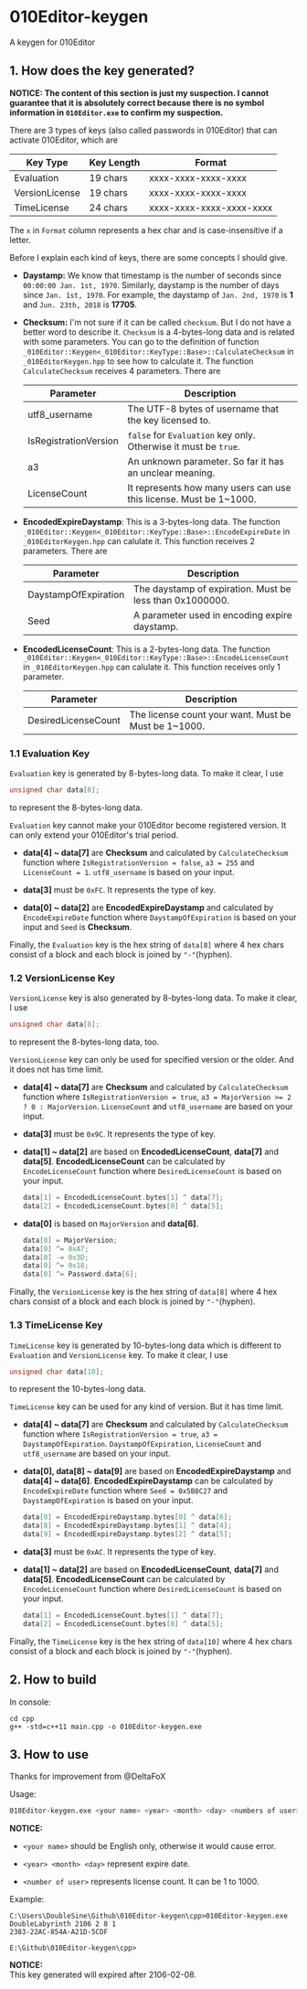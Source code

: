 # 010Editor-keygen
A keygen for 010Editor

## 1. How does the key generated?

  __NOTICE: The content of this section is just my suspection. I cannot guarantee that it is absolutely correct because there is no symbol information in `010Editor.exe` to confirm my suspection.__

  There are 3 types of keys (also called passwords in 010Editor) that can activate 010Editor, which are 

  |Key Type      |Key Length|Format                  |
  |--------------|----------|------------------------|
  |Evaluation    |19 chars  |xxxx-xxxx-xxxx-xxxx     |
  |VersionLicense|19 chars  |xxxx-xxxx-xxxx-xxxx     |
  |TimeLicense   |24 chars  |xxxx-xxxx-xxxx-xxxx-xxxx|

  The `x` in `Format` column represents a hex char and is case-insensitive if a letter.

  Before I explain each kind of keys, there are some concepts I should give.

  * __Daystamp:__ We know that timestamp is the number of seconds since `00:00:00 Jan. 1st, 1970`. Similarly, daystamp is the number of days since `Jan. 1st, 1970`. For example, the daystamp of `Jan. 2nd, 1970` is __1__ and `Jun. 23th, 2018` is __17705__.

  * __Checksum:__ I'm not sure if it can be called `checksum`. But I do not have a better word to describe it. `Checksum` is a 4-bytes-long data and is related with some parameters. You can go to the definition of function `_010Editor::Keygen<_010Editor::KeyType::Base>::CalculateChecksum` in `_010EditorKeygen.hpp` to see how to calculate it. The function `CalculateChecksum` receives 4 parameters. There are

    |Parameter            |Description                                                        |
    |---------------------|-------------------------------------------------------------------|
    |utf8_username        |The UTF-8 bytes of username that the key licensed to.              |
    |IsRegistrationVersion|`false` for `Evaluation` key only. Otherwise it must be `true`.    |
    |a3                   |An unknown parameter. So far it has an unclear meaning.            |
    |LicenseCount         |It represents how many users can use this license. Must be 1~1000. |

  * __EncodedExpireDaystamp__: This is a 3-bytes-long data. The function `_010Editor::Keygen<_010Editor::KeyType::Base>::EncodeExpireDate` in `_010EditorKeygen.hpp` can calulate it. This function receives 2 parameters. There are

    |Parameter           |Description                                              |
    |--------------------|---------------------------------------------------------|
    |DaystampOfExpiration|The daystamp of expiration. Must be less than 0x1000000. |
    |Seed                |A parameter used in encoding expire daystamp.            |

  * __EncodedLicenseCount__: This is a 2-bytes-long data. The function `_010Editor::Keygen<_010Editor::KeyType::Base>::EncodeLicenseCount` in `_010EditorKeygen.hpp` can calulate it. This function receives only 1 parameter.

    |Parameter          |Description                                          |
    |-------------------|-----------------------------------------------------|
    |DesiredLicenseCount|The license count your want. Must be Must be 1~1000. |

### 1.1 Evaluation Key

  `Evaluation` key is generated by 8-bytes-long data. To make it clear, I use

  ```cpp
  unsigned char data[8];
  ```

  to represent the 8-bytes-long data.

  `Evaluation` key cannot make your 010Editor become registered version. It can only extend your 010Editor's trial period.

   * __data[4] ~ data[7]__ are __Checksum__ and calculated by `CalculateChecksum` function where `IsRegistrationVersion = false`, `a3 = 255` and `LicenseCount = 1`. `utf8_username` is based on your input.

   * __data[3]__ must be `0xFC`. It represents the type of key.

   * __data[0] ~ data[2]__ are __EncodedExpireDaystamp__ and calculated by `EncodeExpireDate` function where `DaystampOfExpiration` is based on your input and `Seed` is __Checksum__.  

  Finally, the `Evaluation` key is the hex string of `data[8]` where 4 hex chars consist of a block and each block is joined by `"-"`(hyphen). 

### 1.2 VersionLicense Key

  `VersionLicense` key is also generated by 8-bytes-long data. To make it clear, I use

  ```cpp
  unsigned char data[8];
  ```

  to represent the 8-bytes-long data, too.

  `VersionLicense` key can only be used for specified version or the older. And it does not has time limit.

   * __data[4] ~ data[7]__ are __Checksum__ and calculated by `CalculateChecksum` function where `IsRegistrationVersion = true`, `a3 = MajorVersion >= 2 ? 0 : MajorVersion`. `LicenseCount` and `utf8_username` are based on your input.

   * __data[3]__ must be `0x9C`. It represents the type of key.

   * __data[1] ~ data[2]__ are based on __EncodedLicenseCount__, __data[7]__ and __data[5]__. __EncodedLicenseCount__ can be calculated by `EncodeLicenseCount` function where `DesiredLicenseCount` is based on your input. 
   
     ```cpp
     data[1] = EncodedLicenseCount.bytes[1] ^ data[7];
     data[2] = EncodedLicenseCount.bytes[0] ^ data[5];
     ```

   * __data[0]__ is based on `MajorVersion` and __data[6]__.

     ```cpp
     data[0] = MajorVersion;
     data[0] ^= 0xA7;
     data[0] -= 0x3D;
     data[0] ^= 0x18;
     data[0] ^= Password.data[6];
     ```

  Finally, the `VersionLicense` key is the hex string of `data[8]` where 4 hex chars consist of a block and each block is joined by `"-"`(hyphen). 

### 1.3 TimeLicense Key

  `TimeLicense` key is generated by 10-bytes-long data which is different to `Evaluation` and `VersionLicense` key. To make it clear, I use

  ```cpp
  unsigned char data[10];
  ```

  to represent the 10-bytes-long data.

  `TimeLicense` key can be used for any kind of version. But it has time limit.

  * __data[4] ~ data[7]__ are __Checksum__ and calculated by `CalculateChecksum` function where `IsRegistrationVersion = true`, `a3 = DaystampOfExpiration`. `DaystampOfExpiration`, `LicenseCount` and `utf8_username` are based on your input.

  * __data[0], data[8] ~ data[9]__ are based on __EncodedExpireDaystamp__ and __data[4] ~ data[6]__. __EncodedExpireDaystamp__ can be calculated by `EncodeExpireDate` function where `Seed = 0x5B8C27` and `DaystampOfExpiration` is based on your input.

    ```cpp
    data[0] = EncodedExpireDaystamp.bytes[0] ^ data[6];
    data[8] = EncodedExpireDaystamp.bytes[1] ^ data[4];
    data[9] = EncodedExpireDaystamp.bytes[2] ^ data[5];
    ```

  * __data[3]__ must be `0xAC`. It represents the type of key.

  * __data[1] ~ data[2]__ are based on __EncodedLicenseCount__, __data[7]__ and __data[5]__. __EncodedLicenseCount__ can be calculated by `EncodeLicenseCount` function where `DesiredLicenseCount` is based on your input. 

    ```cpp
    data[1] = EncodedLicenseCount.bytes[1] ^ data[7];
    data[2] = EncodedLicenseCount.bytes[0] ^ data[5];
    ```

  Finally, the `TimeLicense` key is the hex string of `data[10]` where 4 hex chars consist of a block and each block is joined by `"-"`(hyphen). 

## 2. How to build
In console:

```
cd cpp
g++ -std=c++11 main.cpp -o 010Editor-keygen.exe
```

## 3. How to use
Thanks for improvement from @DeltaFoX

Usage:

```bash
010Editor-keygen.exe <your name> <year> <month> <day> <numbers of user>
```

__NOTICE:__

  * `<your name>` should be English only, otherwise it would cause error.

  * `<year> <month> <day>` represent expire date.

  * `<number of user>` represents license count. It can be 1 to 1000.

Example:
```
C:\Users\DoubleSine\Github\010Editor-keygen\cpp>010Editor-keygen.exe DoubleLabyrinth 2106 2 8 1
2383-22AC-854A-A21D-5CDF

E:\Github\010Editor-keygen\cpp>
```

__NOTICE:__  
This key generated will expired after 2106-02-08.
